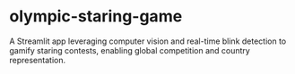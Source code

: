 # olympic-staring-game
A Streamlit app leveraging computer vision and real-time blink detection to gamify staring contests, enabling global competition and country representation.
